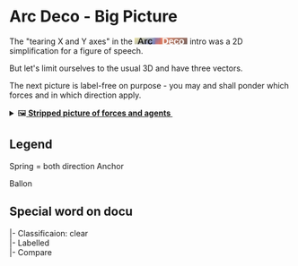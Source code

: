 # Arc Deco - Big Picture

The "tearing X and Y axes" in the [![Arc Deco.](../../../_rsc/_img/ArcDeco/ArcDeco-bar-12px.jpg)](../../) intro was a 2D simplification for a figure of speech.

But let's limit ourselves to the usual 3D and have three vectors.

The next picture is label-free on purpose - you  may and shall ponder which forces and in which direction apply.

<details>
  <summary>🖼️<b><ins>&nbsp;Stripped picture of forces and agents&nbsp;</ins></b></summary
<picture>
  <br/>
  <img alt="Arc Deco - Outline of forces" src="../../../_rsc/_img/ArcDeco/ArcDeco-BigPic-forces-outline.jpg"/>
</picture>

</details>


## Legend

Spring = both direction
Anchor

Ballon

## Special word on docu

|- Classificaion: clear\
|- Labelled\
|- Compare


